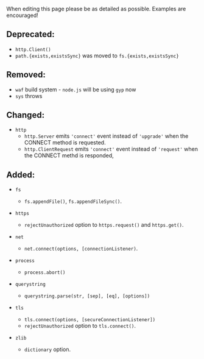 When editing this page please be as detailed as possible. Examples are encouraged!

## Deprecated:
  * `http.Client()`
  * `path.{exists,existsSync}` was moved to `fs.{exists,existsSync}`

## Removed:
  * `waf` build system - `node.js` will be using `gyp` now
  * `sys` throws

## Changed:

 * `http`
   * `http.Server` emits `'connect'` event instead of `'upgrade'` when the CONNECT method is requested.
   * `http.ClientRequest` emits `'connect'` event instead of `'request'` when the CONNECT methd is responded, 

## Added:

 * `fs`
   * `fs.appendFile()`, `fs.appendFileSync()`.

 * `https`
   * `rejectUnauthorized` option to `https.request()` and `https.get()`.

 * `net`
   * `net.connect(options, [connectionListener)`.

 * `process`
   * `process.abort()`

 * `querystring`
   * `querystring.parse(str, [sep], [eq], [options])`

 * `tls`
   * `tls.connect(options, [secureConnectionListener])`
   * `rejectUnauthorized` option to `tls.connect()`.

 * `zlib`
   * `dictionary` option.